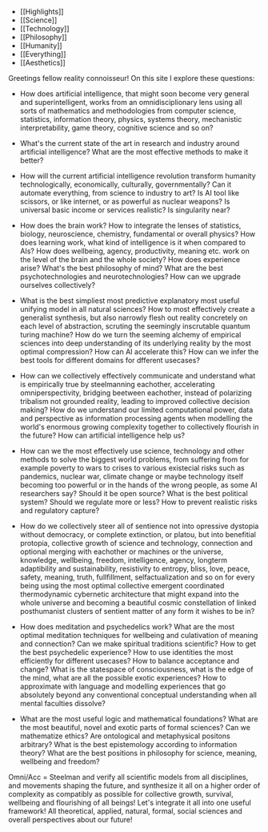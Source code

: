 - [[Highlights]]
- [[Science]]
- [[Technology]]
- [[Philosophy]] 
- [[Humanity]]
- [[Everything]]
- [[Aesthetics]]                                                                                                                                                                                                                    

Greetings fellow reality connoisseur! On this site I explore these questions:

- How does artificial intelligence, that might soon become very general and superintelligent, works from an omnidisciplionary lens using all sorts of mathematics and methodologies from computer science, statistics, information theory, physics, systems theory, mechanistic interpretability, game theory, cognitive science and so on?

- What's the current state of the art in research and industry around artificial intelligence? What are the most effective methods to make it better?

- How will the current artificial intelligence revolution transform humanity technologically, economically, culturally, governmentally? Can it automate everything, from science to industry to art? Is AI tool like scissors, or like internet, or as powerful as nuclear weapons? Is universal basic income or services realistic? Is singularity near?

  

- How does the brain work? How to integrate the lenses of statistics, biology, neuroscience, chemistry, fundamental or overall physics? How does learning work, what kind of intelligence is it when compared to AIs? How does wellbeing, agency, productivity, meaning etc. work on the level of the brain and the whole society? How does experience arise? What's the best philosophy of mind? What are the best psychotechnologies and neurotechnologies? How can we upgrade ourselves collectively?

  

- What is the best simpliest most predictive explanatory most useful unifying model in all natural sciences? How to most effectively create a generalist synthesis, but also narrowly flesh out reality concretely on each level of abstraction, scruting the seemingly inscrutable quantum turing machine? How do we turn the seeming alchemy of empirical sciences into deep understanding of its underlying reality by the most optimal compression? How can AI accelerate this? How can we infer the best tools for different domains for dfferent usecases?

  

- How can we collectively effectively communicate and understand what is empirically true by steelmanning eachother, accelerating omniperspectivity, bridging beetween eachother, instead of polarizing tribalism not grounded reality, leading to improved collective decision making? How do we understand our limited computational power, data and perspective as information processing agents when modelling the world's enormous growing complexity together to collectively flourish in the future? How can artificial intelligence help us?

  

- How can we the most effectively use science, technology and other methods to solve the biggest world problems, from suffering from for example poverty to wars to crises to various existecial risks such as pandemics, nuclear war, climate change or maybe technology itself becoming too powerful or in the hands of the wrong people, as some AI researchers say? Should it be open source? What is the best political system? Should we regulate more or less? How to prevent realistic risks and regulatory capture?

- How do we collectively steer all of sentience not into opressive dystopia without democracy, or complete extinction, or platou, but into benefitial protopia, collective growth of science and technology, connection and optional merging with eachother or machines or the universe, knowledge, wellbeing, freedom, intelligence, agency, longterm adaptibility and sustainability, resistivity to entropy, bliss, love, peace, safety, meaning, truth, fullfillment, selfactualization and so on for every being using the most optimal collective emergent coordinated thermodynamic cybernetic architecture that might expand into the whole universe and becoming a beautiful cosmic constellation of linked posthumanist clusters of sentient matter of any form it wishes to be in?

  

- How does meditation and psychedelics work? What are the most optimal meditation techniques for wellbeing and culativation of meaning and connection? Can we make spiritual traditions scientific? How to get the best psychedelic experience? How to use identities the most efficiently for different usecases? How to balance acceptance and change? What is the statespace of consciousness, what is the edge of the mind, what are all the possible exotic experiences? How to approximate with language and modelling experiences that go absolutely beyond any conventional conceptual understanding when all mental faculties dissolve?

  

- What are the most useful logic and mathematical foundations? What are the most beautiful, novel and exotic parts of formal sciences? Can we mathematize ethics? Are ontological and metaphysical positons arbitrary? What is the best epistemology according to information theory? What are the best positions in philosophy for science, meaning, wellbeing and freedom? 

  

Omni/Acc = Steelman and verify all scientific models from all disciplines, and movements shaping the future, and synthesize it all on a higher order of complexity as compatibly as possible for collective growth, survival, wellbeing and flourishing of all beings! Let's integrate it all into one useful framework! All theoretical, applied, natural, formal, social sciences and overall perspectives about our future!
